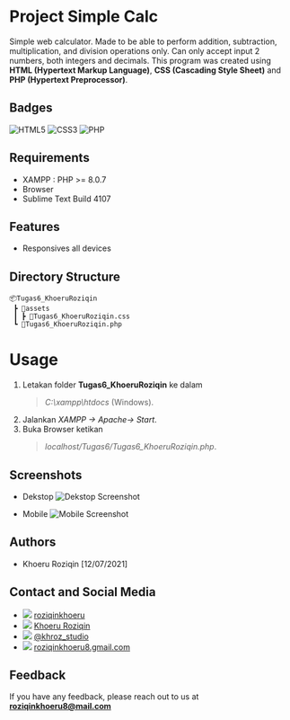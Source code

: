 
# Project Simple Calc

Simple web calculator. Made to be able to perform addition, subtraction, multiplication, and division operations only.
Can only accept input 2 numbers, both integers and decimals.
This program was created using **HTML (Hypertext Markup Language)**, **CSS (Cascading Style Sheet)** and **PHP (Hypertext Preprocessor)**.

## Badges

![HTML5](https://img.shields.io/badge/HTML5-E34F26?style=for-the-badge&logo=html5&logoColor=white)
![CSS3](https://img.shields.io/badge/CSS3-1572B6?style=for-the-badge&logo=css3&logoColor=white)
![PHP](https://img.shields.io/badge/PHP-777BB4?style=for-the-badge&logo=php&logoColor=white)

  
## Requirements

- XAMPP : PHP >= 8.0.7
- Browser
- Sublime Text Build 4107

## Features

- Responsives all devices

## Directory Structure

```
📦Tugas6_KhoeruRoziqin
 ┣ 📂assets
 ┃ ┣ 📜Tugas6_KhoeruRoziqin.css
 ┗ 📜Tugas6_KhoeruRoziqin.php
```

# Usage

1. Letakan folder **Tugas6_KhoeruRoziqin** ke dalam 
    > *C:\xampp\htdocs*  (Windows).
2. Jalankan *XAMPP -> Apache-> Start*.
3. Buka Browser ketikan 
    > *localhost/Tugas6/Tugas6_KhoeruRoziqin.php*.

## Screenshots

- Dekstop
![Dekstop Screenshot](https://i.ibb.co/94wP0sH/Tugas6-Khoeru-Roziqin-Dekstop.png)

- Mobile
![Mobile Screenshot](https://i.ibb.co/DpLBrRT/Tugas6-Khoeru-Roziqin-Dekstop-i-Phone11-Pro-Max.png)

## Authors

- Khoeru Roziqin [12/07/2021]

## Contact and Social Media
- ![](https://img.shields.io/badge/GitHub-100000?style=for-the-badge&logo=github&logoColor=white) [roziqinkhoeru](https://github.com/roziqinkhoeru)
- ![](https://img.shields.io/badge/LinkedIn-0077B5?style=for-the-badge&logo=linkedin&logoColor=white) [Khoeru Roziqin](www.linkedin.com/in/roziqinkhoeru)
- ![](https://img.shields.io/badge/Instagram-E4405F?style=for-the-badge&logo=instagram&logoColor=white) [@khroz_studio](https://www.instagram.com/khroz_studio/)
- ![](https://img.shields.io/badge/Gmail-D14836?style=for-the-badge&logo=gmail&logoColor=white) [roziqinkhoeru8.gmail.com](roziqinkhoeru8@gmail.com)

## Feedback

If you have any feedback, please reach out to us at **roziqinkhoeru8@mail.com**
